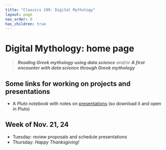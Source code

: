 ```yaml
---
title: "Classics 199: Digital Mythology"
layout: page
nav_order: 0
has_children: true
---
```



# Digital Mythology: home page

> ***Reading Greek mythology using data science*** *and/or* ***A first encounter with data science through Greek mythology***

## Some links for working on projects and presentations

- A *Pluto notebook* with notes on [presentations](https://raw.githubusercontent.com/neelsmith/digitalmyth/main/pluto/presentation-notes.jl) (so download it and open in Pluto)




## Week of Nov. 21, 24

- Tuesday: review proposals and schedule presentations
- Thursday: *Happy Thanksgiving!*